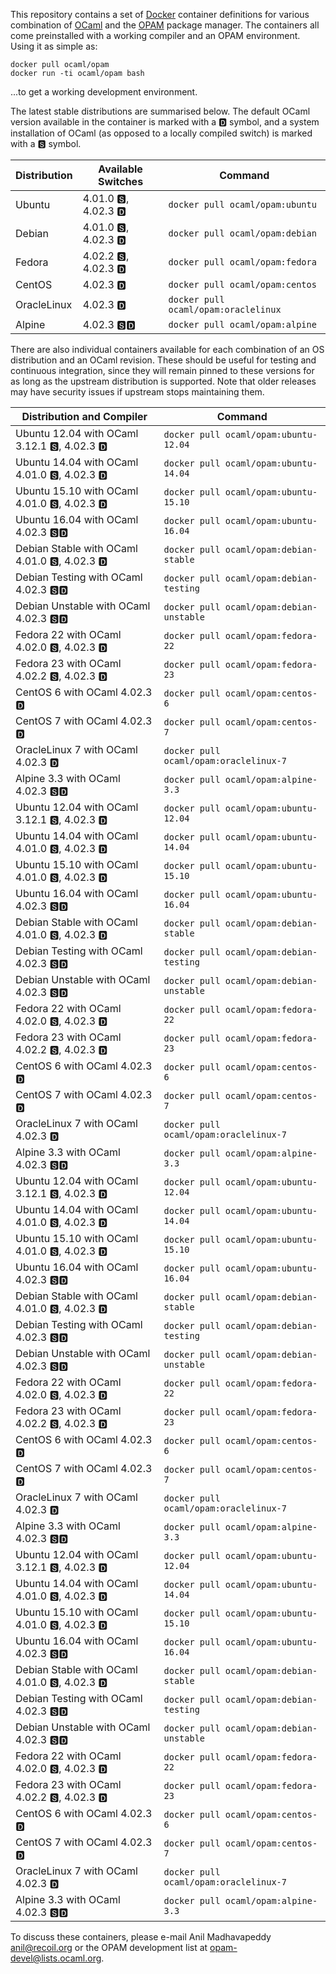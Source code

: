 This repository contains a set of [Docker](http://docker.com) container definitions for various combination of [OCaml](https://ocaml.org) and the [OPAM](https://opam.ocaml.org) package manager.  The containers all come preinstalled with a working compiler and an OPAM environment.  Using it as simple as:

```
docker pull ocaml/opam
docker run -ti ocaml/opam bash
```

...to get a working development environment.

The latest stable distributions are summarised below.  The default OCaml version available in the container is marked with a &#127347; symbol, and a system installation of OCaml (as opposed to a locally compiled switch) is marked with a &#127362; symbol.

Distribution | Available Switches | Command
------------ | ------------------ | -------
Ubuntu | 4.01.0 &#127362;, 4.02.3 &#127347; | `docker pull ocaml/opam:ubuntu`
Debian | 4.01.0 &#127362;, 4.02.3 &#127347; | `docker pull ocaml/opam:debian`
Fedora | 4.02.2 &#127362;, 4.02.3 &#127347; | `docker pull ocaml/opam:fedora`
CentOS | 4.02.3 &#127347; | `docker pull ocaml/opam:centos`
OracleLinux | 4.02.3 &#127347; | `docker pull ocaml/opam:oraclelinux`
Alpine | 4.02.3 &#127362;&#127347; | `docker pull ocaml/opam:alpine`

There are also individual containers available for each combination
   of an OS distribution and an OCaml revision. These should be useful for
   testing and continuous integration, since they will remain pinned to these
   versions for as long as the upstream distribution is supported.  Note that
   older releases may have security issues if upstream stops maintaining them.

Distribution and Compiler | Command
------------------------- | -------
Ubuntu 12.04 with OCaml 3.12.1 &#127362;, 4.02.3 &#127347; | `docker pull ocaml/opam:ubuntu-12.04`
Ubuntu 14.04 with OCaml 4.01.0 &#127362;, 4.02.3 &#127347; | `docker pull ocaml/opam:ubuntu-14.04`
Ubuntu 15.10 with OCaml 4.01.0 &#127362;, 4.02.3 &#127347; | `docker pull ocaml/opam:ubuntu-15.10`
Ubuntu 16.04 with OCaml 4.02.3 &#127362;&#127347; | `docker pull ocaml/opam:ubuntu-16.04`
Debian Stable with OCaml 4.01.0 &#127362;, 4.02.3 &#127347; | `docker pull ocaml/opam:debian-stable`
Debian Testing with OCaml 4.02.3 &#127362;&#127347; | `docker pull ocaml/opam:debian-testing`
Debian Unstable with OCaml 4.02.3 &#127362;&#127347; | `docker pull ocaml/opam:debian-unstable`
Fedora 22 with OCaml 4.02.0 &#127362;, 4.02.3 &#127347; | `docker pull ocaml/opam:fedora-22`
Fedora 23 with OCaml 4.02.2 &#127362;, 4.02.3 &#127347; | `docker pull ocaml/opam:fedora-23`
CentOS 6 with OCaml 4.02.3 &#127347; | `docker pull ocaml/opam:centos-6`
CentOS 7 with OCaml 4.02.3 &#127347; | `docker pull ocaml/opam:centos-7`
OracleLinux 7 with OCaml 4.02.3 &#127347; | `docker pull ocaml/opam:oraclelinux-7`
Alpine 3.3 with OCaml 4.02.3 &#127362;&#127347; | `docker pull ocaml/opam:alpine-3.3`
Ubuntu 12.04 with OCaml 3.12.1 &#127362;, 4.02.3 &#127347; | `docker pull ocaml/opam:ubuntu-12.04`
Ubuntu 14.04 with OCaml 4.01.0 &#127362;, 4.02.3 &#127347; | `docker pull ocaml/opam:ubuntu-14.04`
Ubuntu 15.10 with OCaml 4.01.0 &#127362;, 4.02.3 &#127347; | `docker pull ocaml/opam:ubuntu-15.10`
Ubuntu 16.04 with OCaml 4.02.3 &#127362;&#127347; | `docker pull ocaml/opam:ubuntu-16.04`
Debian Stable with OCaml 4.01.0 &#127362;, 4.02.3 &#127347; | `docker pull ocaml/opam:debian-stable`
Debian Testing with OCaml 4.02.3 &#127362;&#127347; | `docker pull ocaml/opam:debian-testing`
Debian Unstable with OCaml 4.02.3 &#127362;&#127347; | `docker pull ocaml/opam:debian-unstable`
Fedora 22 with OCaml 4.02.0 &#127362;, 4.02.3 &#127347; | `docker pull ocaml/opam:fedora-22`
Fedora 23 with OCaml 4.02.2 &#127362;, 4.02.3 &#127347; | `docker pull ocaml/opam:fedora-23`
CentOS 6 with OCaml 4.02.3 &#127347; | `docker pull ocaml/opam:centos-6`
CentOS 7 with OCaml 4.02.3 &#127347; | `docker pull ocaml/opam:centos-7`
OracleLinux 7 with OCaml 4.02.3 &#127347; | `docker pull ocaml/opam:oraclelinux-7`
Alpine 3.3 with OCaml 4.02.3 &#127362;&#127347; | `docker pull ocaml/opam:alpine-3.3`
Ubuntu 12.04 with OCaml 3.12.1 &#127362;, 4.02.3 &#127347; | `docker pull ocaml/opam:ubuntu-12.04`
Ubuntu 14.04 with OCaml 4.01.0 &#127362;, 4.02.3 &#127347; | `docker pull ocaml/opam:ubuntu-14.04`
Ubuntu 15.10 with OCaml 4.01.0 &#127362;, 4.02.3 &#127347; | `docker pull ocaml/opam:ubuntu-15.10`
Ubuntu 16.04 with OCaml 4.02.3 &#127362;&#127347; | `docker pull ocaml/opam:ubuntu-16.04`
Debian Stable with OCaml 4.01.0 &#127362;, 4.02.3 &#127347; | `docker pull ocaml/opam:debian-stable`
Debian Testing with OCaml 4.02.3 &#127362;&#127347; | `docker pull ocaml/opam:debian-testing`
Debian Unstable with OCaml 4.02.3 &#127362;&#127347; | `docker pull ocaml/opam:debian-unstable`
Fedora 22 with OCaml 4.02.0 &#127362;, 4.02.3 &#127347; | `docker pull ocaml/opam:fedora-22`
Fedora 23 with OCaml 4.02.2 &#127362;, 4.02.3 &#127347; | `docker pull ocaml/opam:fedora-23`
CentOS 6 with OCaml 4.02.3 &#127347; | `docker pull ocaml/opam:centos-6`
CentOS 7 with OCaml 4.02.3 &#127347; | `docker pull ocaml/opam:centos-7`
OracleLinux 7 with OCaml 4.02.3 &#127347; | `docker pull ocaml/opam:oraclelinux-7`
Alpine 3.3 with OCaml 4.02.3 &#127362;&#127347; | `docker pull ocaml/opam:alpine-3.3`
Ubuntu 12.04 with OCaml 3.12.1 &#127362;, 4.02.3 &#127347; | `docker pull ocaml/opam:ubuntu-12.04`
Ubuntu 14.04 with OCaml 4.01.0 &#127362;, 4.02.3 &#127347; | `docker pull ocaml/opam:ubuntu-14.04`
Ubuntu 15.10 with OCaml 4.01.0 &#127362;, 4.02.3 &#127347; | `docker pull ocaml/opam:ubuntu-15.10`
Ubuntu 16.04 with OCaml 4.02.3 &#127362;&#127347; | `docker pull ocaml/opam:ubuntu-16.04`
Debian Stable with OCaml 4.01.0 &#127362;, 4.02.3 &#127347; | `docker pull ocaml/opam:debian-stable`
Debian Testing with OCaml 4.02.3 &#127362;&#127347; | `docker pull ocaml/opam:debian-testing`
Debian Unstable with OCaml 4.02.3 &#127362;&#127347; | `docker pull ocaml/opam:debian-unstable`
Fedora 22 with OCaml 4.02.0 &#127362;, 4.02.3 &#127347; | `docker pull ocaml/opam:fedora-22`
Fedora 23 with OCaml 4.02.2 &#127362;, 4.02.3 &#127347; | `docker pull ocaml/opam:fedora-23`
CentOS 6 with OCaml 4.02.3 &#127347; | `docker pull ocaml/opam:centos-6`
CentOS 7 with OCaml 4.02.3 &#127347; | `docker pull ocaml/opam:centos-7`
OracleLinux 7 with OCaml 4.02.3 &#127347; | `docker pull ocaml/opam:oraclelinux-7`
Alpine 3.3 with OCaml 4.02.3 &#127362;&#127347; | `docker pull ocaml/opam:alpine-3.3`

To discuss these containers, please e-mail Anil Madhavapeddy <anil@recoil.org> or the OPAM development list at <opam-devel@lists.ocaml.org>.